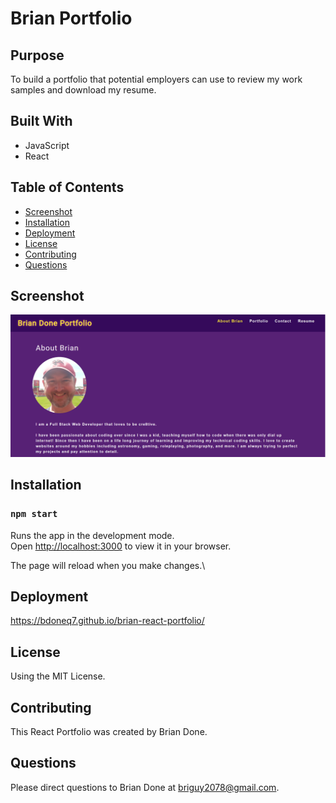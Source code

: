 # Brian Portfolio

## Purpose 
To build a portfolio that potential employers can use to review my work samples and download my resume.

## Built With
* JavaScript
* React

## Table of Contents
* [Screenshot](#screenshot)
* [Installation](#installation)
* [Deployment](#deployment)
* [License](#license)
* [Contributing](#contributing)
* [Questions](#questions)

## Screenshot
![Alt Brian Done React Portfolio Screenshot](https://github.com/bdoneq7/brian-react-portfolio/blob/main/assets/images/screenshot.PNG?raw=true "Brian Done React Portfolio Screenshot")

## Installation 
### `npm start`

Runs the app in the development mode.\
Open [http://localhost:3000](http://localhost:3000) to view it in your browser.

The page will reload when you make changes.\


## Deployment 

https://bdoneq7.github.io/brian-react-portfolio/

## License 
Using the MIT License.

## Contributing 
This React Portfolio was created by Brian Done. 

## Questions
Please direct questions to Brian Done at briguy2078@gmail.com. 
